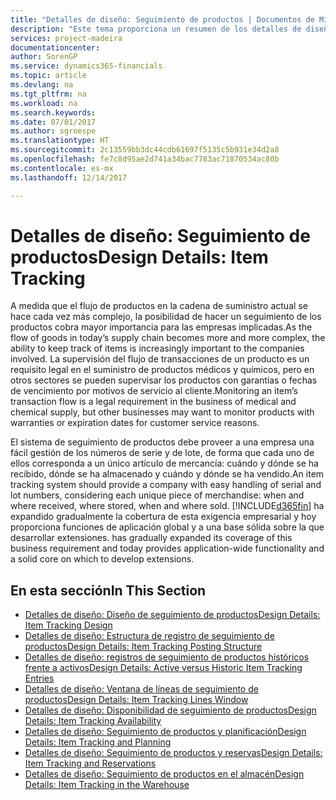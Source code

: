 ```yaml
---
title: "Detalles de diseño: Seguimiento de productos | Documentos de Microsoft"
description: "Este tema proporciona un resumen de los detalles de diseño del seguimiento de producto."
services: project-madeira
documentationcenter: 
author: SorenGP
ms.service: dynamics365-financials
ms.topic: article
ms.devlang: na
ms.tgt_pltfrm: na
ms.workload: na
ms.search.keywords: 
ms.date: 07/01/2017
ms.author: sgroespe
ms.translationtype: HT
ms.sourcegitcommit: 2c13559bb3dc44cdb61697f5135c5b931e34d2a8
ms.openlocfilehash: fe7c8d95ae2d741a34bac7783ac71870534ac80b
ms.contentlocale: es-mx
ms.lasthandoff: 12/14/2017

---
```

# <a name="design-details-item-tracking"></a><span data-ttu-id="c8c0a-103">Detalles de diseño: Seguimiento de productos</span><span class="sxs-lookup"><span data-stu-id="c8c0a-103">Design Details: Item Tracking</span></span>
<span data-ttu-id="c8c0a-104">A medida que el flujo de productos en la cadena de suministro actual se hace cada vez más complejo, la posibilidad de hacer un seguimiento de los productos cobra mayor importancia para las empresas implicadas.</span><span class="sxs-lookup"><span data-stu-id="c8c0a-104">As the flow of goods in today’s supply chain becomes more and more complex, the ability to keep track of items is increasingly important to the companies involved.</span></span> <span data-ttu-id="c8c0a-105">La supervisión del flujo de transacciones de un producto es un requisito legal en el suministro de productos médicos y químicos, pero en otros sectores se pueden supervisar los productos con garantías o fechas de vencimiento por motivos de servicio al cliente.</span><span class="sxs-lookup"><span data-stu-id="c8c0a-105">Monitoring an item’s transaction flow is a legal requirement in the business of medical and chemical supply, but other businesses may want to monitor products with warranties or expiration dates for customer service reasons.</span></span>  

<span data-ttu-id="c8c0a-106">El sistema de seguimiento de productos debe proveer a una empresa una fácil gestión de los números de serie y de lote, de forma que cada uno de ellos corresponda a un único artículo de mercancía: cuándo y dónde se ha recibido, dónde se ha almacenado y cuándo y dónde se ha vendido.</span><span class="sxs-lookup"><span data-stu-id="c8c0a-106">An item tracking system should provide a company with easy handling of serial and lot numbers, considering each unique piece of merchandise: when and where received, where stored, when and where sold.</span></span> [!INCLUDE[d365fin](includes/d365fin_md.md)]<span data-ttu-id="c8c0a-107"> ha expandido gradualmente la cobertura de esta exigencia empresarial y hoy proporciona funciones de aplicación global y a una base sólida sobre la que desarrollar extensiones.</span><span class="sxs-lookup"><span data-stu-id="c8c0a-107"> has gradually expanded its coverage of this business requirement and today provides application-wide functionality and a solid core on which to develop extensions.</span></span>  

## <a name="in-this-section"></a><span data-ttu-id="c8c0a-108">En esta sección</span><span class="sxs-lookup"><span data-stu-id="c8c0a-108">In This Section</span></span>  
* [<span data-ttu-id="c8c0a-109">Detalles de diseño: Diseño de seguimiento de productos</span><span class="sxs-lookup"><span data-stu-id="c8c0a-109">Design Details: Item Tracking Design</span></span>](design-details-item-tracking-design.md)  
* [<span data-ttu-id="c8c0a-110">Detalles de diseño: Estructura de registro de seguimiento de productos</span><span class="sxs-lookup"><span data-stu-id="c8c0a-110">Design Details: Item Tracking Posting Structure</span></span>](design-details-item-tracking-posting-structure.md)  
* [<span data-ttu-id="c8c0a-111">Detalles de diseño: registros de seguimiento de productos históricos frente a activos</span><span class="sxs-lookup"><span data-stu-id="c8c0a-111">Design Details: Active versus Historic Item Tracking Entries</span></span>](design-details-active-versus-historic-item-tracking-entries.md)  
* [<span data-ttu-id="c8c0a-112">Detalles de diseño: Ventana de líneas de seguimiento de productos</span><span class="sxs-lookup"><span data-stu-id="c8c0a-112">Design Details: Item Tracking Lines Window</span></span>](design-details-item-tracking-lines-window.md)  
* [<span data-ttu-id="c8c0a-113">Detalles de diseño: Disponibilidad de seguimiento de productos</span><span class="sxs-lookup"><span data-stu-id="c8c0a-113">Design Details: Item Tracking Availability</span></span>](design-details-item-tracking-availability.md)  
* [<span data-ttu-id="c8c0a-114">Detalles de diseño: Seguimiento de productos y planificación</span><span class="sxs-lookup"><span data-stu-id="c8c0a-114">Design Details: Item Tracking and Planning</span></span>](design-details-item-tracking-and-planning.md)  
* [<span data-ttu-id="c8c0a-115">Detalles de diseño: Seguimiento de productos y reservas</span><span class="sxs-lookup"><span data-stu-id="c8c0a-115">Design Details: Item Tracking and Reservations</span></span>](design-details-item-tracking-and-reservations.md)  
* [<span data-ttu-id="c8c0a-116">Detalles de diseño: Seguimiento de productos en el almacén</span><span class="sxs-lookup"><span data-stu-id="c8c0a-116">Design Details: Item Tracking in the Warehouse</span></span>](design-details-item-tracking-in-the-warehouse.md)


